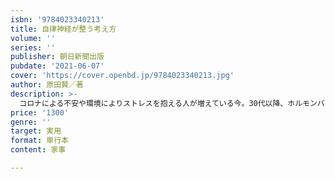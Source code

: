 ```yaml
---
isbn: '9784023340213'
title: 自律神経が整う考え方
volume: ''
series: ''
publisher: 朝日新聞出版
pubdate: '2021-06-07'
cover: 'https://cover.openbd.jp/9784023340213.jpg'
author: 原田賢／著
description: >-
  コロナによる不安や環境によりストレスを抱える人が増えている今。30代以降、ホルモンバランスの乱れから生じる様々な女性の不調。疲れ、だるさ、頭痛、肩こり……、不調解消の鍵は自律神経にあり。体から、心からアプローチする今までなかった、自律神経を整える方法を紹介する一冊。
price: '1300'
genre: ''
target: 実用
format: 単行本
content: 家事

---
```

